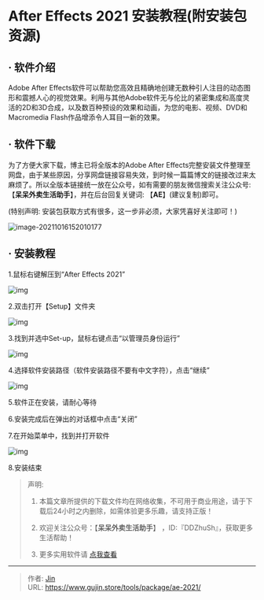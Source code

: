 # After Effects 2021 安装教程(附安装包资源)


## · 软件介绍
Adobe After Effects软件可以帮助您高效且精确地创建无数种引人注目的动态图形和震撼人心的视觉效果。利用与其他Adobe软件无与伦比的紧密集成和高度灵活的2D和3D合成，以及数百种预设的效果和动画，为您的电影、视频、DVD和Macromedia Flash作品增添令人耳目一新的效果。

## · 软件下载
为了方便大家下载，博主已将全版本的Adobe After Effects完整安装文件整理至网盘，由于某些原因，分享网盘链接容易失效，到时候一篇篇博文的链接改过来太麻烦了。所以全版本链接统一放在公众号，如有需要的朋友微信搜索关注公众号: 【**呆呆外卖生活助手**】，并在后台回复关键词: 【**AE**】(建议复制)即可。

(特别声明: 安装包获取方式有很多，这一步非必须，大家凭喜好关注即可！)

![image-20211016152010177](https://img.gujin.store/img/image-20211016152010177.png)

## · 安装教程

1.鼠标右键解压到“After Effects 2021”

![img](https://img.gujin.store/img/v2-6ca7b27749deb9b3b5c36eef5fb27883_720w.png)

2.双击打开【Setup】文件夹

![img](https://img.gujin.store/img/v2-14829385fe878f43bd0ba1f292a661e1_720w.png)

3.找到并选中Set-up，鼠标右键点击“以管理员身份运行”

![img](https://img.gujin.store/img/v2-77291ce38486a5464832ceaf58efd154_720w.png)

4.选择软件安装路径（软件安装路径不要有中文字符），点击“继续”

![img](https://img.gujin.store/img/v2-1ac8b40b9f5a54d445bb91942cfe2d70_720w.png)

5.软件正在安装，请耐心等待

6.安装完成后在弹出的对话框中点击“关闭”

7.在开始菜单中，找到并打开软件

![img](https://img.gujin.store/img/v2-5c48fdf4d22fab361176fc5de7f65f96_720w.png)



8.安装结束




> 声明: 
>
> 1. 本篇文章所提供的下载文件均在网络收集，不可用于商业用途，请于下载后24小时之内删除，如需体验更多乐趣，请支持正版！
>
> 2. 欢迎关注公众号：【**呆呆外卖生活助手**】 ，ID:『DDZhuSh』，获取更多生活帮助！
>
> 3. 更多实用软件请  [点我查看](/tools)

---

> 作者: [Jin](https://img.gujin.store/img/favicon.ico)  
> URL: https://www.gujin.store/tools/package/ae-2021/  

